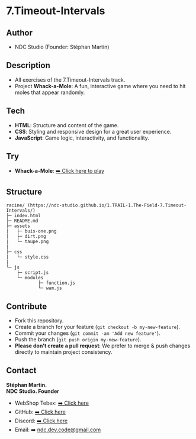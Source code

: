 # 7.Timeout-Intervals

## Author
- NDC Studio (Founder: Stéphan Martin)

## Description
- All exercises of the 7.Timeout-Intervals track.
- Project **Whack-a-Mole**: A fun, interactive game where you need to hit moles that appear randomly.

## Tech
- **HTML**: Structure and content of the game.
- **CSS**: Styling and responsive design for a great user experience.
- **JavaScript**: Game logic, interactivity, and functionality.

## Try
- **Whack-a-Mole**: [➡️ Click here to play](https://ndc-studio.github.io/1.TRAIL-1.The-Field-7.Timeout-Intervals/)

## Structure
```
racine/ (https://ndc-studio.github.io/1.TRAIL-1.The-Field-7.Timeout-Intervals/)
├─ index.html
├─ README.md
├─ assets
|   ├─ buis-one.png
|   ├─ dirt.png
|   └─ taupe.png
|
├─ css
|   └─ style.css
|
└─ js
    ├─ script.js
    └─ modules
            ├─ function.js
            └─ wam.js
```
## Contribute
- Fork this repository.
- Create a branch for your feature (`git checkout -b my-new-feature`).
- Commit your changes (`git commit -am 'Add new feature'`).
- Push the branch (`git push origin my-new-feature`).
- **Please don't create a pull request**: We prefer to merge & push changes directly to maintain project consistency.

## Contact
**Stéphan Martin.**  
**NDC Studio. Founder**  
- WebShop Tebex: [➡️ Click here](https://game-ndc-studio.tebex.io/)
- GitHub: [➡️ Click here](https://github.com/ndc-studio)
- Discord: [➡️ Click here](https://discord.gg/97eWRFYFTr)
- Email: ➡️ ndc.dev.code@gmail.com